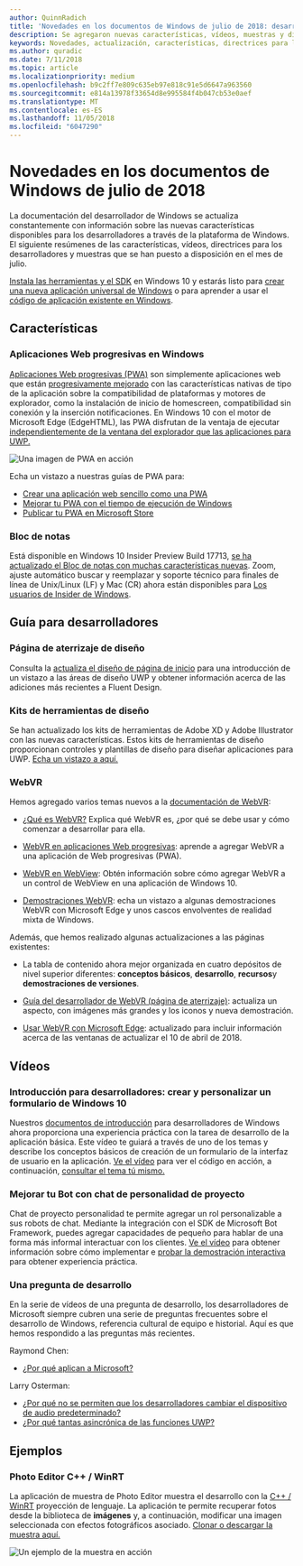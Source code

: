 ```yaml
---
author: QuinnRadich
title: 'Novedades en los documentos de Windows de julio de 2018: desarrollar aplicaciones para UWP'
description: Se agregaron nuevas características, vídeos, muestras y directrices para los desarrolladores a la documentación de desarrollador de Windows 10 de julio de 2018.
keywords: Novedades, actualización, características, directrices para los desarrolladores, Windows 10, julio
ms.author: quradic
ms.date: 7/11/2018
ms.topic: article
ms.localizationpriority: medium
ms.openlocfilehash: b9c2ff7e809c635eb97e818c91e5d6647a963560
ms.sourcegitcommit: e814a13978f33654d8e995584f4b047cb53e0aef
ms.translationtype: MT
ms.contentlocale: es-ES
ms.lasthandoff: 11/05/2018
ms.locfileid: "6047290"
---
```

# <a name="whats-new-in-the-windows-developer-docs-in-july-2018"></a>Novedades en los documentos de Windows de julio de 2018

La documentación del desarrollador de Windows se actualiza constantemente con información sobre las nuevas características disponibles para los desarrolladores a través de la plataforma de Windows. El siguiente resúmenes de las características, vídeos, directrices para los desarrolladores y muestras que se han puesto a disposición en el mes de julio.

[Instala las herramientas y el SDK](http://go.microsoft.com/fwlink/?LinkId=821431) en Windows 10 y estarás listo para [crear una nueva aplicación universal de Windows](../get-started/create-uwp-apps.md) o para aprender a usar el [código de aplicación existente en Windows](../porting/index.md).

## <a name="features"></a>Características

### <a name="progressive-web-apps-on-windows"></a>Aplicaciones Web progresivas en Windows

[Aplicaciones Web progresivas (PWA)](https://developer.microsoft.com/windows/pwa) son simplemente aplicaciones web que están [progresivamente mejorado](https://wikipedia.org/wiki/Progressive_enhancement) con las características nativas de tipo de la aplicación sobre la compatibilidad de plataformas y motores de explorador, como la instalación de inicio de homescreen, compatibilidad sin conexión y la inserción notificaciones. En Windows 10 con el motor de Microsoft Edge (EdgeHTML), las PWA disfrutan de la ventaja de ejecutar [independientemente de la ventana del explorador que las aplicaciones para UWP.](https://docs.microsoft.com/microsoft-edge/progressive-web-apps/windows-features)

![Una imagen de PWA en acción](images/progressive-web-apps.jpg)

Echa un vistazo a nuestras guías de PWA para:

* [Crear una aplicación web sencillo como una PWA](https://docs.microsoft.com/microsoft-edge/progressive-web-apps/get-started)
* [Mejorar tu PWA con el tiempo de ejecución de Windows](https://docs.microsoft.com/en-us/microsoft-edge/progressive-web-apps/windows-features)
* [Publicar tu PWA en Microsoft Store](https://docs.microsoft.com/microsoft-edge/progressive-web-apps/microsoft-store)

### <a name="notepad"></a>Bloc de notas

Está disponible en Windows 10 Insider Preview Build 17713, [se ha actualizado el Bloc de notas con muchas características nuevas](http://aka.ms/ant-man). Zoom, ajuste automático buscar y reemplazar y soporte técnico para finales de línea de Unix/Linux (LF) y Mac (CR) ahora están disponibles para [Los usuarios de Insider de Windows](https://insider.windows.com/). 

## <a name="developer-guidance"></a>Guía para desarrolladores

### <a name="design-landing-page"></a>Página de aterrizaje de diseño

Consulta la [actualiza el diseño de página de inicio](https://developer.microsoft.com/windows/apps/design) para una introducción de un vistazo a las áreas de diseño UWP y obtener información acerca de las adiciones más recientes a Fluent Design.

### <a name="design-toolkits"></a>Kits de herramientas de diseño

Se han actualizado los kits de herramientas de Adobe XD y Adobe Illustrator con las nuevas características. Estos kits de herramientas de diseño proporcionan controles y plantillas de diseño para diseñar aplicaciones para UWP. [Echa un vistazo a aquí.](../design/downloads/index.md)

### <a name="webvr"></a>WebVR

Hemos agregado varios temas nuevos a la [documentación de WebVR](https://docs.microsoft.com/microsoft-edge/webvr/
):

* [¿Qué es WebVR?](https://docs.microsoft.com/microsoft-edge/webvr/what-is-webvr
) Explica qué WebVR es, ¿por qué se debe usar y cómo comenzar a desarrollar para ella.

* [WebVR en aplicaciones Web progresivas](https://docs.microsoft.com/microsoft-edge/webvr/webvr-in-pwas): aprende a agregar WebVR a una aplicación de Web progresivas (PWA).

* [WebVR en WebView](https://docs.microsoft.com/microsoft-edge/webvr/webvr-in-webview): Obtén información sobre cómo agregar WebVR a un control de WebView en una aplicación de Windows 10.

* [Demostraciones WebVR](https://docs.microsoft.com/microsoft-edge/webvr/demos): echa un vistazo a algunas demostraciones WebVR con Microsoft Edge y unos cascos envolventes de realidad mixta de Windows.

Además, que hemos realizado algunas actualizaciones a las páginas existentes:

* La tabla de contenido ahora mejor organizada en cuatro depósitos de nivel superior diferentes: **conceptos básicos**, **desarrollo**, **recursos**y **demostraciones de versiones**.

* [Guía del desarrollador de WebVR (página de aterrizaje)](https://docs.microsoft.com/microsoft-edge/webvr/): actualiza un aspecto, con imágenes más grandes y los iconos y nueva demostración.

* [Usar WebVR con Microsoft Edge](https://docs.microsoft.com/microsoft-edge/webvr/webvr-with-edge): actualizado para incluir información acerca de las ventanas de actualizar el 10 de abril de 2018.

## <a name="videos"></a>Vídeos

### <a name="get-started-for-devs-create-and-customize-a-form-on-windows-10"></a>Introducción para desarrolladores: crear y personalizar un formulario de Windows 10

Nuestros [documentos de introducción](../get-started/index.md) para desarrolladores de Windows ahora proporciona una experiencia práctica con la tarea de desarrollo de la aplicación básica. Este vídeo te guiará a través de uno de los temas y describe los conceptos básicos de creación de un formulario de la interfaz de usuario en la aplicación. [Ve el vídeo](https://www.youtube.com/watch?v=AgngKzq4hKI&feature=youtu.be) para ver el código en acción, a continuación, [consultar el tema tú mismo.](http://aka.ms/CreateForms)

### <a name="enhance-your-bot-with-project-personality-chat"></a>Mejorar tu Bot con chat de personalidad de proyecto

Chat de proyecto personalidad te permite agregar un rol personalizable a sus robots de chat. Mediante la integración con el SDK de Microsoft Bot Framework, puedes agregar capacidades de pequeño para hablar de una forma más informal interactuar con los clientes. [Ve el vídeo](https://www.youtube.com/watch?v=5C_uD8g2QKg&feature=youtu.be) para obtener información sobre cómo implementar e [probar la demostración interactiva](http://aka.ms/PersonalityChat) para obtener experiencia práctica.

### <a name="one-dev-question"></a>Una pregunta de desarrollo

En la serie de vídeos de una pregunta de desarrollo, los desarrolladores de Microsoft siempre cubren una serie de preguntas frecuentes sobre el desarrollo de Windows, referencia cultural de equipo e historial. Aquí es que hemos respondido a las preguntas más recientes.

Raymond Chen:

* [¿Por qué aplican a Microsoft?](https://www.youtube.com/watch?v=oL8ymamkEMU&feature=youtu.be)

Larry Osterman:

* [¿Por qué no se permiten que los desarrolladores cambiar el dispositivo de audio predeterminado?](https://www.youtube.com/watch?v=6aNUoVfbnmg&feature=youtu.be)
* [¿Por qué tantas asincrónica de las funciones UWP?](https://www.youtube.com/watch?v=5M724QIy1Mk&feature=youtu.be)

## <a name="samples"></a>Ejemplos

### <a name="photo-editor-cwinrt"></a>Photo Editor C++ / WinRT

La aplicación de muestra de Photo Editor muestra el desarrollo con la [C++ / WinRT](../cpp-and-winrt-apis/intro-to-using-cpp-with-winrt.md) proyección de lenguaje. La aplicación te permite recuperar fotos desde la biblioteca de **imágenes** y, a continuación, modificar una imagen seleccionada con efectos fotográficos asociado. [Clonar o descargar la muestra aquí.](https://github.com/Microsoft/Windows-appsample-photo-editor)

![Un ejemplo de la muestra en acción](images/photo-editor-banner.png)
